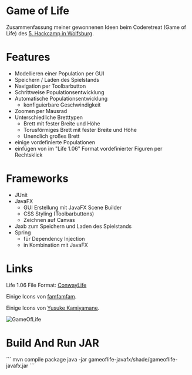 Game of Life
============

Zusammenfassung meiner gewonnenen Ideen beim Coderetreat (Game of Life) des
 [5. Hackcamp in Wolfsburg](http://hackcamp-wolfsburg.de/hackcamp5).

# Features #
- Modellieren einer Population per GUI
- Speichern / Laden des Spielstands
- Navigation per Toolbarbutton
- Schrittweise Populationsentwicklung
- Automatische Populationsentwicklung
    * konfiguierbare Geschwindigkeit
- Zoomen per Mausrad
- Unterschiedliche Bretttypen
	* Brett mit fester Breite und Höhe
	* Torusförmiges Brett mit fester Breite und Höhe
	* Unendlich großes Brett
- einige vordefinierte Populationen
- einfügen von im "Life 1.06" Format vordefinierter Figuren per Rechtsklick

# Frameworks #
- JUnit
- JavaFX
    - GUI Erstellung mit JavaFX Scene Builder
    - CSS Styling (Toolbarbuttons)
    - Zeichnen auf Canvas
- Jaxb zum Speichern und Laden des Spielstands
- Spring
    - für Dependency Injection
    - in Kombination mit JavaFX

# Links #
Life 1.06 File Format: [ConwayLife](http://www.conwaylife.com/wiki/Life_1.06)

Einige Icons von [famfamfam](http://www.famfamfam.com/lab/icons/silk/).

Einige Icons von [Yusuke Kamiyamane](http://p.yusukekamiyamane.com/).

![GameOfLife](GameOfLife.png)

# Build And Run JAR #

´´´
mvn compile package
java -jar gameoflife-javafx/shade/gameoflife-javafx.jar
´´´

